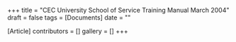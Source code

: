 +++
title = "CEC University School of Service Training Manual March 2004"
draft = false
tags = [Documents]
date = ""

[Article]
contributors = []
gallery = []
+++